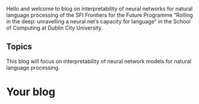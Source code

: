 Hello and welcome to blog 
on
interpretability of neural networks for natural language processing
of the
SFI Frontiers for the Future Programme
“Rolling in the deep: unravelling a neural net’s capacity for language”
in the School of Computing
at Dublin City University.

## Topics

This blog will focus on interpretability of neural network models for natural language processing.

# Your blog

